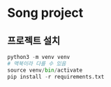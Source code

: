 # Song project

## 프로젝트 설치

```python
python3 -m venv venv
# 맥북이라 다를 수 있음
source venv/bin/activate
pip install -r requirements.txt
```